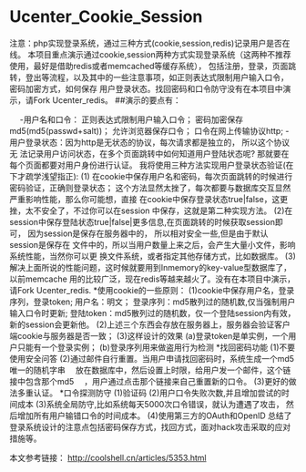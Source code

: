 # Ucenter_Cookie_Session
注意：php实现登录系统，通过三种方式(cookie,session,redis)记录用户是否在线。 
本项目重点演示通过cookie,session两种方式实现登录系统（这两种不推荐使用，最好是借助redis或者memcached等缓存系统）， 
包括注册，登录，页面跳转，登出等流程，以及其中的一些注意事项，如正则表达式限制用户输入口令， 密码加密方式，如何保存
用户登录状态。找回密码和口令防守没有在本项目中演示，请Fork Ucenter_redis。 
##演示的要点有： 

　	-用户名和口令： 
			正则表达式限制用户输入口令； 
			密码加密保存 md5(md5(passwd+salt))； 
			允许浏览器保存口令； 
			口令在网上传输协议http; 
	-用户登录状态：因为http是无状态的协议，每次请求都是独立的， 所以这个协议无 
			法记录用户访问状态，在多个页面跳转中如何知道用户登陆状态呢? 
			那就要在每个页面都要对用户身份进行认证。 
			我将使用三种方法实现用户登录状态验证(在下才疏学浅望指正): 
			(1) 在cookie中保存用户名和密码，每次页面跳转的时候进行密码验证，正确则登录状态； 
			   这个方法显然太挫了，每次都要与数据库交互显然严重影响性能，那么你可能想，直接 
			   在cookie中保存登录状态true|false，这更挫，太不安全了，不过你可以在session 
			   中保存，这就是第二种实现方法。 
			(2)在session中保存登陆状态true|false|更多信息,在页面跳转的时候获取session即可， 
			   因为session是保存在服务器中的， 所以相对安全一些,但是由于默认session是保存在 
			   文件中的，所以当用户数量上来之后，会产生大量小文件，影响系统性能，当然你可以更 
			   换文件系统，或者指定其他存储方式，比如数据库。 
			(3)解决上面所说的性能问题，这时候就要用到Inmemory的key-value型数据库了，以前memcache 
				用的比较广泛，现在redis等越来越火了。没有在本项目中演示，请Fork Ucenter_redis. 
	*使用cookie的一些原则： 
		(1)cookie中保存用户名，登录序列，登录token; 
				用户名：明文； 
				登录序列：md5散列过的随机数,仅当强制用户输入口令时更新; 
				登陆token：md5散列过的随机数，仅一个登陆session内有效，新的session会更新他。 
		(2)上述三个东西会存放在服务器上，服务器会验证客户端cookie与服务器是否一致； 
		(3)这样设计的效果 
				(a)登录token是单实例，一个用户只能有一个登录实例； 
				(b)登录序列用来做盗用行为检测 
	*找回密码功能 
		(1)不要使用安全问答 
		(2)通过邮件自行重置。当用户申请找回密码时，系统生成一个md5唯一的随机字串 
		　放在数据库中，然后设置上时限，给用户发一个邮件，这个链接中包含那个md5 
		　，用户通过点击那个链接来自己重置新的口令。 
		(3)更好的做法多重认证。 
  *口令探测防守 
		(1)验证码 
		(2)用户口令失败次数,并且增加尝试的时间成本 
		(3)系统全局防守,比如系统每天5000次口令错误，就认为遭遇了攻击， 
	  	然后增加所有用户输错口令的时间成本。 
		(4)使用第三方的OAuth和OpenID 
总结了登录系统设计的注意点包括密码保存方式，找回方式，面对hack攻击采取的应对措施等。 

本文参考链接：
http://coolshell.cn/articles/5353.html
